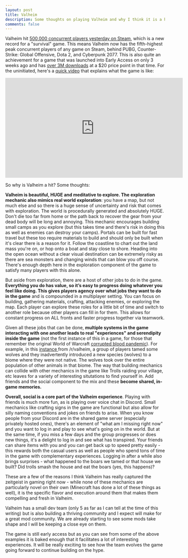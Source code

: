 ```yaml
---
layout: post
title: Valheim
description: Some thoughts on playing Valheim and why I think it is a hit
comments: false
--- 
```


Valheim hit [500,000 concurrent players yesterday on Steam](https://www.ign.com/articles/valheim-steam-biggest-survival-game-launch), which is a new record for a "survival" game. This means Valheim now has the fifth-highest peak concurrent players of 
any game on Steam, behind PUBG, Counter-Strike: Global Offensive, Dota 
2, and Cyberpunk 2077. This is also quite an achievement for a game that was launched into Early Access on only 3 weeks ago and has [over 3M downloads](https://www.fanbyte.com/news/in-less-than-three-weeks-valheim-surpasses-three-million-downloads/) at a $20 price point in that time.  For the uninitiated, here's a [quick video](https://www.youtube.com/watch?v=Ly2P6powIjw) that explains what the game is like: 

<iframe width="560" height="315" src="https://www.youtube.com/embed/Ly2P6powIjw" frameborder="0" allow="accelerometer; autoplay; clipboard-write; encrypted-media; gyroscope; picture-in-picture" allowfullscreen></iframe>

So why is Valheim a hit? Some thoughts:

**Valheim is beautiful, HUGE and meditative to explore. The exploration mechanic also mimics real world exploration**: you have a map, but not much else and so there is a huge sense of uncertainty and risk that comes with exploration. The world is procedurally generated and absolutely HUGE. Don't die too far from home or the path back to recover the gear from your dead body will be long and annoying. This mechanic encourages building small camps as you explore (but this takes time and there's risk in doing this as well as enemies can destroy your camps). Portals can be built for fast travel but these too require materials to build and should only be built when it's clear there is a reason for it. Follow the coastline to chart out the land mass you're on, or hop onto a boat and stay close to shore. Heading into the open ocean without a clear visual destination can be extremely risky as there are sea monsters and changing winds that can blow you off course. There's enough depth here in the exploration component of the game to satisfy many players with this alone.

But aside from exploration, there are a host of other jobs to do in the game. **Everything you do has value, so it’s easy to progress doing whatever you feel like doing. This gives players agency over what jobs they want to do in the game** and is compounded in a multiplayer setting. You can focus on building, gathering materials, crafting, attacking enemies, or exploring the map. Each player can explore these roles for a little bit of time and switch to another role because other players can fill in for them. This allows for constant progress on ALL fronts and faster progress together via teamwork.

Given all these jobs that can be done, **multiple systems in the game interacting with one another leads to real "experiences" and serendipity inside the game** (not the first instance of this in a game, for those that remember the original World of Warcraft [corrupted blood pandemic](https://en.wikipedia.org/wiki/Corrupted_Blood_incident)). For example, in this [instance ](https://www.reddit.com/r/valheim/comments/llym2d/how_we_created_an_invasive_species/)from /r/valheim, a group of players tamed some wolves and they inadvertently introduced a new species (wolves) to a biome where they were not native. The wolves took over the entire population of other animals in that biome. The way that building mechanics can collide with other mechanics in the game like Trolls raiding your village, etc leaves for a variety of interesting situtations to find yourself in. Add friends and the social component to the mix and these **become shared, in-game memories.**

**Overall, social is a core part of the Valheim experience**. Playing with friends is much more fun, as is playing over voice chat in Discord. Small mechanics like crafting signs in the game are functional but also allow for silly naming conventions and jokes on friends to arise. When you know people from your Discord are in the shared game server (especially privately hosted ones), there's an element of "what am I missing right now" and you want to log in and play to see what's going on in the world. But at the same time, if you miss a few days and the group progresses or does new things, it's a delight to log in and see what has transpired. Your friends can share items with you and you can get back up to speed pretty easily - this rewards both the casual users as well as people who spend tons of time in the game with complementary experiences. Logging in after a while also brings surprises - what happened to the boars we tamed or that house we built? Did trolls smash the house and eat the boars (yes, this happens)?

These are a few of the reasons I think Valheim has really captured the zeitgeist in gaming right now - while none of these mechanics are particularly novel on their own (Minecraft has done a lot of these things as well), it is the specific flavor and execution around them that makes them compelling and fresh in Valheim.

Valheim has a small dev team (only 5 as far as I can tell at the time of this writing) but is also building a thriving community and I expect will make for a great mod community. We are already starting to see some mods take shape and I will be keeping a close eye on them.

The game is still early access but as you can see from some of the above examples it is baked enough that it facilitates a lot of interesting experiences. It will be really exciting to see how the team evolves the game going forward to continue building on the hype.
